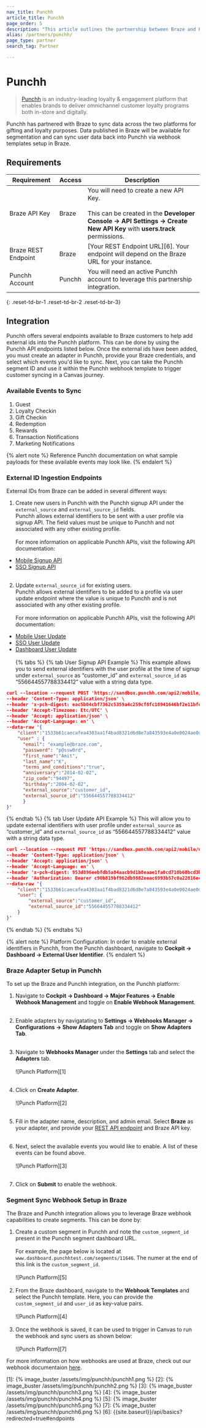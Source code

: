 ```yaml
---
nav_title: Punchh
article_title: Punchh
page_order: 5
description: "This article outlines the partnership between Braze and Punchh. This integration enables you to sync data across the two platforms for gifting and loyalty purposes. Data published in Braze will be available for segmentation and can sync user data back into Punchh via webhook templates setup in Braze. "
alias: /partners/punchh/
page_type: partner
search_tag: Partner

---
```


# Punchh

> [Punchh](https://punchh.com/) is an industry-leading loyalty & engagement platform that enables brands to deliver omnichannel customer loyalty programs both in-store and digitally. 

Punchh has partnered with Braze to sync data across the two platforms for gifting and loyalty purposes. Data published in Braze will be available for segmentation and can sync user data back into Punchh via webhook templates setup in Braze.  

## Requirements

| Requirement | Access | Description |
|---|---|---|
| Braze API Key | Braze | You will need to create a new API Key.<br><br>This can be created in the __Developer Console -> API Settings -> Create New API Key__ with __users.track__ permissions. |
| Braze REST Endpoint | Braze | [Your REST Endpoint URL][6]. Your endpoint will depend on the Braze URL for your instance. |
| Punchh Account | Punchh | You will need an active Punchh account to leverage this partnership integration. |
{: .reset-td-br-1 .reset-td-br-2 .reset-td-br-3}

## Integration

Punchh offers several endpoints available to Braze customers to help add external ids into the Punchh platform. This can be done by using the Punchh API endpoints listed below. Once the external ids have been added, you must create an adapter in Punchh, provide your Braze credentials, and select which events you'd like to sync. Next, you can take the Punchh segment ID and use it within the Punchh webhook template to trigger customer syncing in a Canvas journey.

### Available Events to Sync
1. Guest
2. Loyalty Checkin
3. Gift Checkin
4. Redemption
5. Rewards
6. Transaction Notifications
7. Marketing Notifications

{% alert note %}
Reference Punchh documentation on what sample payloads for these available events may look like. 
{% endalert %}

### External ID Ingestion Endpoints

External IDs from Braze can be added in several different ways:

1. Create new users in Punchh with the Punchh signup API under the `external_source` and `external_source_id` fields.<br>Punchh allows external identifiers to be sent with a user profile via signup API. The field values must be unique to Punchh and not associated with any other existing profile. <br><br>For more information on applicable Punchh APIs, visit the following API documentation:
- [Mobile Signup API](https://developers.punchh.com/mobile-apis/users/mobile-sign-up)
- [SSO Signup API](https://developers.punchh.com/sso-online-apis/single-sign-on/sso-signup)<br><br>
2. Update `external_source_id` for existing users. <br>Punchh allows external identifiers to be added to a profile via user update endpoint where the value is unique to Punchh and is not associated with any other existing profile.<br><br>For more information on applicable Punchh APIs, visit the following API documentation: 
- [Mobile User Update](https://developers.punchh.com/mobile-apis/users/mobile-update-user-profile)
- [SSO User Update](https://developers.punchh.com/sso-online-apis/single-sign-on/sso-update-user-information)
- [Dashboard User Update](https://developers.punchh.com/platform-functions-apis/users/dashboard-users-update)
<br><br>
{% tabs %}
{% tab User Signup API Example %}
This example allows you to send external identifiers with the user profile at the time of signup under `external_source` as “customer_id” and `external_source_id` as “556644557788334412” value with a string data type.

```json
curl --location --request POST 'https://sandbox.punchh.com/api2/mobile/users' \
--header 'Content-Type: application/json' \
--header 'x-pch-digest: eac5b04cbf7362c5359a4c259cf8fc18941646bf2e11bfe46be0031ffaa1100b' \
--header 'Accept-Timezone: Etc/UTC' \
--header 'Accept: application/json' \
--header 'Accept-Language: en' \
--data-raw '{
    "client":"1533b61caecafea4303aa1f4bad8321d6d8e7a843593e4a0e0024ae0d30b",
    "user" : {
      "email": "example@braze.com",
      "password": "p@ssw0rd",
      "first_name":"Amit",
      "last_name":"K",
      "terms_and_conditions":"true",
      "anniversary":"2014-02-02",
      "zip_code":"94497",
      "birthday":"2004-02-02",
      "external_source":"customer_id",
      "external_source_id":"556644557788334412"
      }
}'
```
{% endtab %}
{% tab User Update API Example %}
This will allow you to update external identifiers with user profile under `external_source` as “customer_id” and `external_source_id` as “556644557788334412” value with a string data type.

```json
curl --location --request PUT 'https://sandbox.punchh.com/api2/mobile/users' \
--header 'Content-Type: application/json' \
--header 'Accept: application/json' \
--header 'Accept-Language: en' \
--header 'x-pch-digest: 953d896eebfdb5a84aacb9d1b8eaae1fa0cd710b68bcd3b2324415ac40fee99c' \
--header 'Authorization: Bearer c90b819bf962db9882eeac6993b57c0a22816ecad0e5229b27320d63' \
--data-raw '{
    "client":"1533b61caecafea4303aa1f4bad8321d6d8e7a843593e4a0e0024ae0d30b",
    "user": {
        "external_source":"customer_id",
        "external_source_id":"556644557788334412"
    }
}'
```

{% endtab %}
{% endtabs %}

{% alert note %}
Platform Configuration: In order to enable external identifiers in Punchh, from the Punchh dashboard, navigate to __Cockpit -> Dashboard -> External User Identifier__.
{% endalert %}

### Braze Adapter Setup in Punchh

To set up the Braze and Punchh integration, on the Punchh platform:

1. Navigate to __Cockpit -> Dashboard -> Major Features -> Enable Webhook Management__ and toggle on __Enable Webhook Management__.<br><br>

2. Enable adapters by navigatating to __Settings -> Webhooks Manager -> Configurations -> Show Adapters Tab__ and toggle on __Show Adapters Tab__.<br><br>

1. Navigate to __Webhooks Manager__ under the __Settings__ tab and select the __Adapters__ tab. <br><br>![Punch Platform][1]<br><br>

2. Click on __Create Adapter__.<br><br>![Punch Platform][2]<br><br>

3. Fill in the adapter name, description, and admin email. Select __Braze__ as your adapter, and provide your [REST API endpoint]({{site.baseurl}}/api/basics/#endpoints) and Braze API key.<br><br>

4. Next, select the available events you would like to enable. A list of these events can be found above.<br><br>![Punch Platform][3]<br><br>

5. Click on __Submit__ to enable the webhook.

### Segment Sync Webhook Setup in Braze 

The Braze and Punchh integration allows you to leverage Braze webhook capabilities to create segments. This can be done by:

1. Create a custom segment in Punchh and note the `custom_segment_id` present in the Punchh segment dashboard URL. <br><br>For example, the page below is located at `www.dashboard.punchhtest.com/segments/11646`. The numer at the end of this link is the `custom_segment_id`.<br><br>![Punch Platform][5]<br><br>
2. From the Braze dashboard, navigate to the __Webhook Templates__ and select the Punchh template. Here, you can provide the `custom_segment_id` and `user_id` as key-value pairs.<br><br>![Punch Platform][4]<br><br>
3. Once the webhook is saved, it can be used to trigger in Canvas to run the webhook and sync users as shown below:<br><br>![Punch Platform][7]

For more information on how webhooks are used at Braze, check out our webhook documentaion [here]({{site.baseurl}}/user_guide/message_building_by_channel/webhooks/creating_a_webhook/). 

[1]: {% image_buster /assets/img/punchh/punchh1.png %}
[2]: {% image_buster /assets/img/punchh/punchh2.png %}
[3]: {% image_buster /assets/img/punchh/punchh3.png %}
[4]: {% image_buster /assets/img/punchh/punchh4.png %}
[5]: {% image_buster /assets/img/punchh/punchh5.png %}
[7]: {% image_buster /assets/img/punchh/punchh6.png %}
[6]: {{site.baseurl}}/api/basics?redirected=true#endpoints